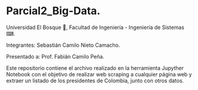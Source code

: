 # Parcial2_Big-Data.

Universidad El Bosque 🌳, Facultad de Ingeniería - Ingeniería de Sistemas ⌨.

Integrantes: Sebastián Camilo Nieto Camacho.

Presentado a: Prof. Fabián Camilo Peña.


Este repositorio contiene el archivo realizado en la herramienta Jupyther Notebook con el objetivo de realizar web scraping a cualquier página web y extraer un listado de los presidentes de Colombia, junto con otros datos. 

